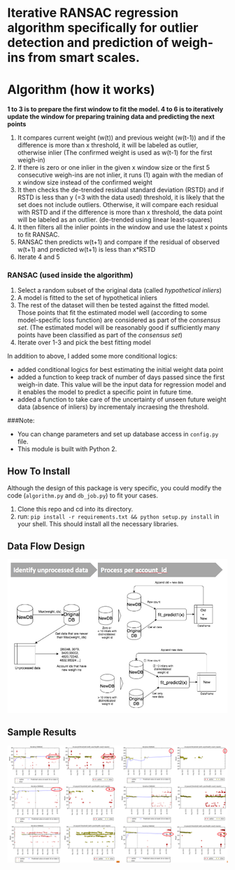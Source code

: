 Iterative RANSAC regression algorithm specifically for outlier detection and prediction of weigh-ins from smart scales.
=========
# Algorithm (how it works)
__1 to 3 is to prepare the first window to fit the model. 4 to 6 is to iteratively update the window for preparing training data and predicting the next points__


1. It compares current weight (w(t)) and previous weight (w(t-1)) and if the difference is more than x threshold, it will be labeled as outlier, otherwise inlier (The confirmed weight is used as w(t-1) for the first weigh-in)
2. If there is zero or one inlier in the given x window size or the first 5 consecutive weigh-ins are not inlier, it runs (1) again with the median of x window size instead of the confirmed weight
3. It then checks the de-trended residual standard deviation (RSTD) and if RSTD is less than y (=3 with the data used) threshold, it is likely that the set does not include outliers. Otherwise, it will compare each residual with RSTD and if the difference is more than x threshold, the data point will be labeled as an outlier. (de-trended using linear least-squares)
4. It then filters all the inlier points in the window and use the latest x points to fit RANSAC.
5. RANSAC then predicts w(t+1) and compare if the residual of observed w(t+1) and predicted w(t+1) is less than x*RSTD 
6. Iterate 4 and 5

### RANSAC (used inside the algorithm)
1. Select a random subset of the original data (called _hypothetical inliers_)
2. A model is fitted to the set of hypothetical inliers
3. The rest of the dataset will then be tested against the fitted model. Those points that fit the estimated model well (according to some model-specific loss function) are considered as part of the _consensus set_. (The estimated model will be reasonably good if sufficiently many points have been classified as part of the _consensus set_)
4. Iterate over 1-3 and pick the best fitting model

In addition to above, I added some more conditional logics:
- added conditional logics for best estimating the initial weight data point
- added a function to keep track of number of days passed since the first weigh-in date. This value will be the input data for regression model and it enables the model to predict a specific point in future time. 
- added a function to take care of the uncertainty of unseen future weight data (absence of inliers) by incrementaly incraesing the threshold. 

###Note:
- You can change parameters and set up database access in `config.py` file. 
- This module is built with Python 2.

## How To Install
Although the design of this package is very specific, you could modify the code (`algorithm.py` and `db_job.py`) to  fit your cases.    
1. Clone this repo and cd into its directory.  
2. run: `pip install -r requirements.txt && python setup.py install` in your shell. This should install all the necessary libraries. 

## Data Flow Design
![data flow image](images/data_flow_diagram.png)

## Sample Results
![weight trajectory](images/result2.png)


